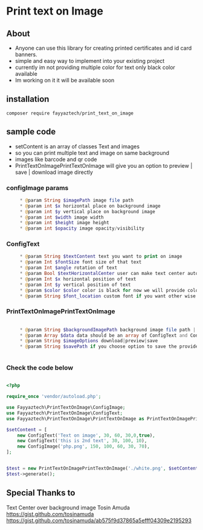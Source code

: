 # Print text on Image

## About 
- Anyone can use this library for creating printed certificates and id card banners.
- simple and easy way to implement into your existing project 
- currently im not providing multiple color for text only black color available
- Im working on it it will be available soon

## installation
```console
composer require fayyaztech/print_text_on_image
```
## sample code

- setContent is an array of classes Text and images
- so you can print multiple text and image on same background
- images like barcode and qr code
- PrintTextOnImagePrintTextOnImage will give you an option to preview | save | download image directly

### configImage params
```php
     * @param String $imagePath image file path
     * @param int $x horizontal place on background image
     * @param int $y vertical place on background image
     * @param int $width image width
     * @param int $height image height
     * @param int $opacity image opacity/visibility
```

### ConfigText
```php
     * @param String $textContent text you want to print on image
     * @param Int $fontSize font size of that text
     * @param Int $angle rotation of text
     * @param Bool $textHorizontalCenter user can make text center auto by added true parameter
     * @param Int $x horizontal position of text
     * @param Int $y vertical position of text
     * @param $color $color color is black for now we will provide color option soon
     * @param String $font_location custom font if you want other wise default is arial
```


### PrintTextOnImagePrintTextOnImage
```php
 
     * @param String $backgroundImagePath background image file path | remote url not allow | jpeg and png support
     * @param Array $data data should be an array of ConfigText and ConfigImage class
     * @param String $imageOptions download|preview|save
     * @param String $savePath if you choose option to save the provide local dir path path to save image
     
```

### Check the code below

```php

<?php

require_once 'vendor/autoload.php';

use Fayyaztech\PrintTextOnImage\ConfigImage;
use Fayyaztech\PrintTextOnImage\ConfigText;
use Fayyaztech\PrintTextOnImage\PrintTextOnImage as PrintTextOnImagePrintTextOnImage;

$setContent = [
    new ConfigText('Text on image', 30, 60, 30,0,true),
    new ConfigText('this is 2nd text', 30, 100, 10),
    new ConfigImage('php.png', 150, 100, 60, 30, 70),
];


$test = new PrintTextOnImagePrintTextOnImage('./white.png', $setContent, 'preview');
$test->generate();
 ```

 ## Special Thanks to 
 Text Center over background image 
 Tosin Amuda
 https://gist.github.com/tosinamuda
 https://gist.github.com/tosinamuda/ab575f9d37865a5efff04309e2195293
